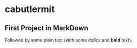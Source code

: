 # cabutlermit
## First Project in MarkDown

Followed by some plain text (with some *italics* and **bold** text).

    
